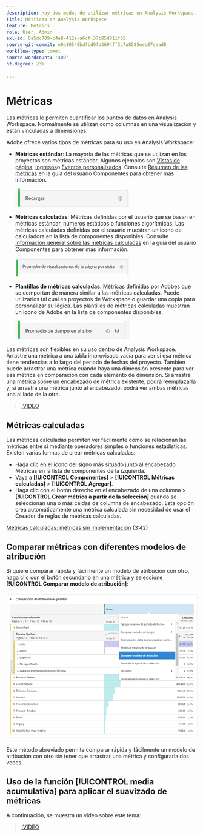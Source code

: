 ```yaml
---
description: Hay dos modos de utilizar métricas en Analysis Workspace.
title: Métricas en Analysis Workspace
feature: Metrics
role: User, Admin
exl-id: 0a5dc709-c4e8-412a-a6cf-37b85d811f65
source-git-commit: e0a10540bdfbd9fa3694ff3c7a8585eeb87eaad8
workflow-type: tm+mt
source-wordcount: '409'
ht-degree: 23%

---
```


# Métricas

Las métricas le permiten cuantificar los puntos de datos en Analysis Workspace. Normalmente se utilizan como columnas en una visualización y están vinculadas a dimensiones.

Adobe ofrece varios tipos de métricas para su uso en Analysis Workspace:

* **Métricas estándar**: La mayoría de las métricas que se utilizan en los proyectos son métricas estándar. Algunos ejemplos son [Vistas de página](/help/components/metrics/page-views.md), [Ingresos](/help/components/metrics/revenue.md)o [Eventos personalizados](/help/components/metrics/custom-events.md). Consulte [Resumen de las métricas](/help/components/metrics/overview.md) en la guía del usuario Componentes para obtener más información.

   ![Métrica estándar](assets/standard-metric.png)

* **Métricas calculadas**: Métricas definidas por el usuario que se basan en métricas estándar, números estáticos o funciones algorítmicas. Las métricas calculadas definidas por el usuario muestran un icono de calculadora en la lista de componentes disponibles. Consulte [Información general sobre las métricas calculadas](/help/components/c-calcmetrics/cm-overview.md) en la guía del usuario Componentes para obtener más información.

   ![Métrica calculada](assets/calculated-metric.png)

* **Plantillas de métricas calculadas**: Métricas definidas por Adobes que se comportan de manera similar a las métricas calculadas. Puede utilizarlos tal cual en proyectos de Workspace o guardar una copia para personalizar su lógica. Las plantillas de métricas calculadas muestran un icono de Adobe en la lista de componentes disponibles.

   ![Plantilla de métrica calculada](assets/calculated-metric-template.png)

Las métricas son flexibles en su uso dentro de Analysis Workspace. Arrastre una métrica a una tabla improvisada vacía para ver si esa métrica tiene tendencias a lo largo del periodo de fechas del proyecto. También puede arrastrar una métrica cuando haya una dimensión presente para ver esa métrica en comparación con cada elemento de dimensión. Si arrastra una métrica sobre un encabezado de métrica existente, podrá reemplazarla y, si arrastra una métrica junto al encabezado, podrá ver ambas métricas una al lado de la otra.

>[!VIDEO](https://video.tv.adobe.com/v/40817/?quality=12)

## Métricas calculadas

Las métricas calculadas permiten ver fácilmente cómo se relacionan las métricas entre sí mediante operadores simples o funciones estadísticas. Existen varias formas de crear métricas calculadas:

* Haga clic en el icono del signo más situado junto al encabezado Métricas en la lista de componentes de la izquierda.
* Vaya a **[!UICONTROL Componentes]** > **[!UICONTROL Métricas calculadas]** > **[!UICONTROL Agregar]**.
* Haga clic con el botón derecho en el encabezado de una columna > **[!UICONTROL Crear métrica a partir de la selección]** cuando se seleccionan una o más celdas de columna de encabezado. Esta opción crea automáticamente una métrica calculada sin necesidad de usar el Creador de reglas de métricas calculadas.

[Métricas calculadas: métricas sin implementación](https://experienceleague.adobe.com/docs/analytics-learn/tutorials/components/calculated-metrics/calculated-metrics-implementationless-metrics.html?lang=es) (3:42)

## Comparar métricas con diferentes modelos de atribución

Si quiere comparar rápida y fácilmente un modelo de atribución con otro, haga clic con el botón secundario en una métrica y seleccione **[!UICONTROL Comparar modelo de atribución]**:

![Comparar atribución](assets/compare-attribution.png)

Este método abreviado permite comparar rápida y fácilmente un modelo de atribución con otro sin tener que arrastrar una métrica y configurarla dos veces.

## Uso de la función [!UICONTROL media acumulativa] para aplicar el suavizado de métricas

A continuación, se muestra un vídeo sobre este tema:

>[!VIDEO](https://video.tv.adobe.com/v/27068/?quality=12)
